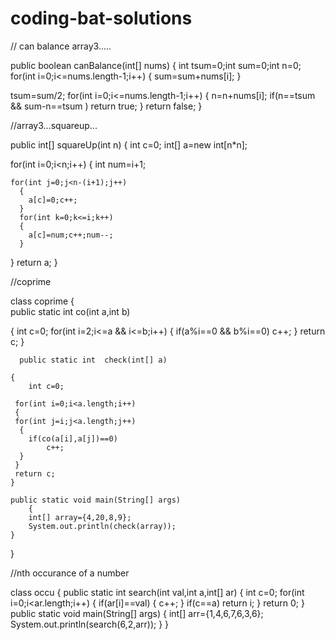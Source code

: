 # coding-bat-solutions


// can balance array3.....

public boolean canBalance(int[] nums)
{
  int tsum=0;int sum=0;int n=0;
  for(int i=0;i<=nums.length-1;i++)
  {
    sum=sum+nums[i];
  }
  
  tsum=sum/2;
  for(int i=0;i<=nums.length-1;i++)
  {
    n=n+nums[i];
    if(n==tsum && sum-n==tsum  )
    return true;
  }
  return false;
}


//array3...squareup...

public int[] squareUp(int n)
{
  int c=0; 
  int[] a=new int[n*n];
  
  for(int i=0;i<n;i++)
  {
    int num=i+1;
    
    for(int j=0;j<n-(i+1);j++)
      {
        a[c]=0;c++;
      }
      for(int k=0;k<=i;k++)
      {
        a[c]=num;c++;num--;
      }
  }
  return a;
}

//coprime

class coprime
{  
	public static int co(int a,int b)
	
  {
	int c=0;
	for(int i=2;i<=a && i<=b;i++)
	{
	if(a%i==0 && b%i==0)
	c++;
	}
	return c;
  }
  

      public static int  check(int[] a)
	
	{
		int c=0;
   
     for(int i=0;i<a.length;i++)
     {
     for(int j=i;j<a.length;j++)
      {
     	if(co(a[i],a[j])==0)
     		c++;
      }
	 }
	 return c;
    }
    
	public static void main(String[] args)
        {
    	int[] array={4,20,8,9};
        System.out.println(check(array));
	}
}



//nth occurance of a number


class occu
{
    public static int search(int val,int a,int[] ar)
	{
	int c=0;
       for(int i=0;i<ar.length;i++)
      {
      	if(ar[i]==val)
      	{
          c++;
      	}
      	if(c==a)
      	return i;
      }
      return 0;
	}
	public static void main(String[] args)
	 {
	 	int[] arr={1,4,6,7,6,3,6};
		System.out.println(search(6,2,arr));
	}
}


